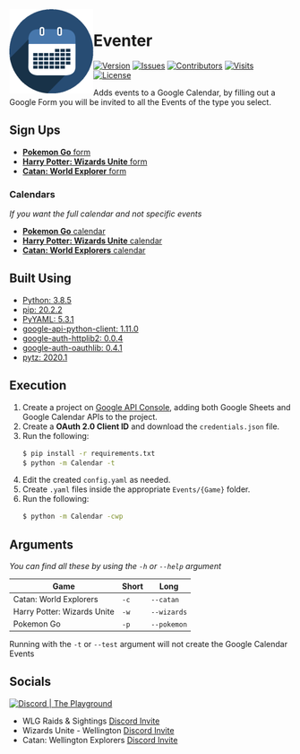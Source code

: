 <img src="https://raw.githubusercontent.com/Macro303/Eventer/main/logo.png" align="left" width="150" height="150" alt="Eventer Logo">

# Eventer
[![Version](https://img.shields.io/github/tag-pre/Macro303/Eventer.svg?label=version&style=flat-square)](https://github.com/Macro303/Eventer/releases)
[![Issues](https://img.shields.io/github/issues/Macro303/Eventer.svg?style=flat-square)](https://github.com/Macro303/Eventer/issues)
[![Contributors](https://img.shields.io/github/contributors/Macro303/Eventer.svg?style=flat-square)](https://github.com/Macro303/Eventer/graphs/contributors)
[![Visits](https://badges.pufler.dev/visits/Macro303/Eventer?style=flat-square)](https://badges.pufler.dev)
[![License](https://img.shields.io/github/license/Macro303/Eventer.svg?style=flat-square)](https://opensource.org/licenses/MIT)

Adds events to a Google Calendar, by filling out a Google Form you will be invited to all the Events of the type you select.

## Sign Ups
 - [**Pokemon Go** form](https://forms.gle/PFGsN4YyugzMFmWT7)
 - [**Harry Potter: Wizards Unite** form](https://forms.gle/wFTtK4pWhUJ5HBp36)
 - [**Catan: World Explorer** form](https://forms.gle/9FTx2hdgKxmEgPDs6)

### Calendars
*If you want the full calendar and not specific events*
 - [**Pokemon Go** calendar](https://calendar.google.com/calendar?cid=MDZqaTEyY2tkZmVtbmFtNjJpb2MwbTZvbDRAZ3JvdXAuY2FsZW5kYXIuZ29vZ2xlLmNvbQ)
 - [**Harry Potter: Wizards Unite** calendar](https://calendar.google.com/calendar?cid=N2t2c2pkcGlnOHE3YWRjdmdhbzZmbTU2NmtAZ3JvdXAuY2FsZW5kYXIuZ29vZ2xlLmNvbQ)
 - [**Catan: World Explorers** calendar](https://calendar.google.com/calendar?cid=cDJmMTV1djVhZW5hdTkxM3B0amk0dGJvajhAZ3JvdXAuY2FsZW5kYXIuZ29vZ2xlLmNvbQ)

## Built Using
 - [Python: 3.8.5](https://www.python.org/)
 - [pip: 20.2.2](https://pypi.org/project/pip/)
 - [PyYAML: 5.3.1](https://pypi.org/project/PyYAML/)
 - [google-api-python-client: 1.11.0](https://pypi.org/project/google-api-python-client/)
 - [google-auth-httplib2: 0.0.4](https://pypi.org/project/google-auth-httplib2/)
 - [google-auth-oauthlib: 0.4.1](https://pypi.org/project/google-auth-oauthlib/)
 - [pytz: 2020.1](https://pypi.org/project/pytz/)

## Execution
1. Create a project on [Google API Console](https://console.developers.google.com/apis/dashboard), adding both Google Sheets and Google Calendar APIs to the project.
2. Create a **OAuth 2.0 Client ID** and download the `credentials.json` file.
3. Run the following:
   ```bash
   $ pip install -r requirements.txt
   $ python -m Calendar -t
   ```
4. Edit the created `config.yaml` as needed.
5. Create `.yaml` files inside the appropriate `Events/{Game}` folder.
6. Run the following:
   ```bash
   $ python -m Calendar -cwp
   ```

## Arguments
*You can find all these by using the `-h` or `--help` argument*

| Game | Short | Long |
| ---- | ----- | ---- |
| Catan: World Explorers | `-c` | `--catan` |
| Harry Potter: Wizards Unite | `-w` | `--wizards` |
| Pokemon Go | `-p` | `--pokemon` |

Running with the `-t` or `--test` argument will not create the Google Calendar Events


## Socials
[![Discord | The Playground](https://discord.com/api/v6/guilds/618581423070117932/widget.png?style=banner2)](https://discord.gg/nqGMeGg)  
 - WLG Raids & Sightings [Discord Invite](https://discord.gg/47gyFPE)
 - Wizards Unite - Wellington [Discord Invite](https://discord.gg/dy3ZhkT)
 - Catan: Wellington Explorers [Discord Invite](https://discord.gg/kFyCveQ)
